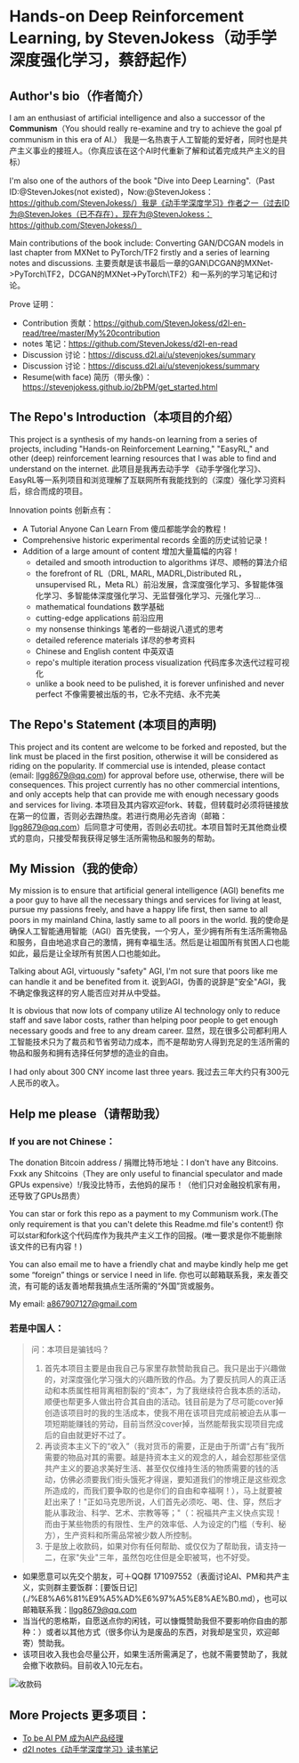 

<!--
 * @version:
 * @Author:  StevenJokes https://github.com/StevenJokes
 * @Date: 2023-02-22 16:07:02
 * @LastEditors:  StevenJokess（蔡舒起） https://github.com/StevenJokess
 * @LastEditTime: 2023-04-05 02:37:35
 * @Description:
 * @TODO::
 * @Reference:
-->
# Hands-on Deep Reinforcement Learning, by StevenJokess（动手学深度强化学习，蔡舒起作）

## Author's bio（作者简介）

I am an enthusiast of artificial intelligence and also a successor of the **Communism**（You should really re-examine and try to achieve the goal pf communism in this era of AI.） 我是一名热衷于人工智能的爱好者，同时也是共产主义事业的接班人。（你真应该在这个AI时代重新了解和试着完成共产主义的目标）

I'm also one of the authors of the book "Dive into Deep Learning".（Past ID:@StevenJokes(not existed)，Now:@StevenJokess：https://github.com/StevenJokess/）我是《动手学深度学习》作者之一（过去ID为@StevenJokes（已不存在），现在为@StevenJokess：https://github.com/StevenJokess/）

Main contributions of the book include: Converting GAN/DCGAN models in last chapter from MXNet to PyTorch/TF2 firstly and a series of learning notes and discussions. 主要贡献是该书最后一章的GAN\DCGAN的MXNet->PyTorch\TF2，DCGAN的MXNet->PyTorch\TF2）和一系列的学习笔记和讨论。

Prove 证明：

- Contribution 贡献：https://github.com/StevenJokess/d2l-en-read/tree/master/My%20contribution
- notes 笔记：https://github.com/StevenJokess/d2l-en-read
- Discussion 讨论：https://discuss.d2l.ai/u/stevenjokes/summary
- Discussion 讨论：https://discuss.d2l.ai/u/stevenjokess/summary
- Resume(with face) 简历（带头像）：https://stevenjokess.github.io/2bPM/get_started.html

## The Repo's Introduction（本项目的介绍）

This project is a synthesis of my hands-on learning from a series of projects, including "Hands-on Reinforcement Learning," "EasyRL," and other (deep) reinforcement learning resources that I was able to find and understand on the internet. 此项目是我再去动手学 《动手学强化学习》、EasyRL等一系列项目和浏览理解了互联网所有我能找到的（深度）强化学习资料后，综合而成的项目。

Innovation points 创新点有：

- A Tutorial Anyone Can Learn From 傻瓜都能学会的教程！
- Comprehensive historic experimental records 全面的历史试验记录！
- Addition of a large amount of content 增加大量篇幅的内容！
  - detailed and smooth introduction to algorithms 详尽、顺畅的算法介绍
  - the forefront of RL（DRL, MARL, MADRL,Distributed RL，unsupervised RL，Meta RL）前沿发展，含深度强化学习、多智能体强化学习、多智能体深度强化学习、无监督强化学习、元强化学习...
  - mathematical foundations 数学基础
  - cutting-edge applications 前沿应用
  - my nonsense thinkings 笔者的一些胡说八道式的思考
  - detailed reference materials 详尽的参考资料
  - Chinese and English content 中英双语
  - repo's multiple iteration process visualization  代码库多次迭代过程可视化
  - unlike a book need to be pulished, it is forever unfinished and never perfect 不像需要被出版的书，它永不完结、永不完美

## The Repo's Statement (本项目的声明)

This project and its content are welcome to be forked and reposted, but the link must be placed in the first position, otherwise it will be considered as riding on the popularity. If commercial use is intended, please contact (email: llgg8679@qq.com) for approval before use, otherwise, there will be consequences. This project currently has no other commercial intentions, and only accepts help that can provide me with enough necessary goods and services for living. 本项目及其内容欢迎fork、转载，但转载时必须将链接放在第一的位置，否则必去蹭热度。若进行商用必先咨询（邮箱：llgg8679@qq.com）后同意才可使用，否则必去叨扰。本项目暂时无其他商业模式的意向，只接受帮我获得足够生活所需物品和服务的帮助。

## My Mission（我的使命）

My mission is to ensure that artificial general intelligence (AGI) benefits me a poor guy to have all the necessary things and services for living at least, pursue my passions freely, and have a happy life first, then same to all poors in my mainland China, lastly same to all poors in the world. 我的使命是确保人工智能通用智能（AGI）首先使我，一个穷人，至少拥有所有生活所需物品和服务，自由地追求自己的激情，拥有幸福生活。然后是让祖国所有贫困人口也能如此，最后是让全球所有贫困人口也能如此。

Talking about AGI, virtuously "safety" AGI, I'm not sure that poors like me can handle it and be benefited from it. 说到AGI，伪善的说辞是"安全"AGI，我不确定像我这样的穷人能否应对并从中受益。

It is obvious that now lots of company utilize AI technology only to reduce staff and save labor costs, rather than helping poor people to get enough necessary goods and free to any dream career. 显然，现在很多公司都利用人工智能技术只为了裁员和节省劳动力成本，而不是帮助穷人得到充足的生活所需的物品和服务和拥有选择任何梦想的造业的自由。

I had only about 300 CNY income last three years. 我过去三年大约只有300元人民币的收入。

## Help me please（请帮助我）

### If you are not Chinese：

The donation Bitcoin address / 捐赠比特币地址：I don't have any Bitcoins. Fxxk any Shitcoins（They are only useful to financial speculator and made GPUs expensive）!/我没比特币，去他妈的屎币！（他们只对金融投机家有用，还导致了GPUs昂贵）

You can star or fork this repo as a payment to my Communism work.(The only requirement is that you can't delete this Readme.md file's content!) 你可以star和fork这个代码库作为我共产主义工作的回报。(唯一要求是你不能删除该文件的已有内容！)

You can also email me to have a friendly chat and maybe kindly help me get some “foreign” things or service I need in life. 你也可以邮箱联系我，来友善交流，有可能的话友善地帮我搞点生活所需的“外国”货或服务。

My email: a867907127@gmail.com

### 若是中国人：

>问：本项目是骗钱吗？
>
>1. 首先本项目主要是由我自己与家里存款赞助我自己。我只是出于兴趣做的，对深度强化学习强大的兴趣所致的作品。为了要反抗同人的真正活动和本质属性相背离相割裂的“资本”，为了我继续符合我本质的活动，顺便也帮更多人做出符合其自由的活动。钱目前是为了尽可能cover掉创造该项目时的我的生活成本，使我不用在该项目完成前被迫去从事一项短期能赚钱的劳动，目前当然没cover掉，当然能帮我实现项目完成后的自由就更好不过了。
>2. 再谈资本主义下的“收入”（我对货币的需要，正是由于所谓“占有”我所需要的物品对其的需要。越是持资本主义的观念的人，越会怼那些坚信共产主义的要追求美好生活、甚至仅仅维持生活的物质需要的钱的活动，仿佛必须要我们街头饿死才得逞，要知道我们的惨境正是这些观念所造成的，而我们要争取的也是你们的自由和幸福啊！），马上就要被赶出来了！"正如马克思所说，人们首先必须吃、喝、住、穿，然后才能从事政治、科学、艺术、宗教等等；"（：祝福共产主义快点实现！而由于某些物质的有限性、生产的效率低、人为设定的门槛（专利、秘方），生产资料和所需品常被少数人所控制。
>3. 于是放上收款码，如果对你有任何帮助、或仅仅为了帮助我，请支持一二，在家"失业"三年，虽然包吃住但是全职被骂，也不好受。

- 如果愿意可以先交个朋友，可＋QQ群 171097552（表面讨论AI、PM和共产主义，实则群主要饭群：[要饭日记](./%E8%A6%81%E9%A5%AD%E6%97%A5%E8%AE%B0.md），也可以邮箱联系我：llgg8679@qq.com
- 当当代的恩格斯，自愿送点你的闲钱，可以慷慨赞助我但不要影响你自由的那种：）或者以其他方式（很多你认为是废品的东西，对我却是宝贝，欢迎邮寄）赞助我。
- 该项目收入我也会尽量公开，如果生活所需满足了，也就不需要赞助了，我就会撤下收款码。目前收入10元左右。

![收款码](img/收.jpg)

## More Projects 更多项目：

- [To be AI PM 成为AI产品经理](https://stevenjokess.github.io/2bPM/)
- [d2l notes《动手学深度学习》读书笔记](https://github.com/StevenJokess/d2l-en-read)

